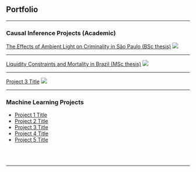## Portfolio

---

### Causal Inference Projects (Academic)

[The Effects of Ambient Light on Criminality in São Paulo (BSc thesis)](/sample_page)
<img src="images/dummy_thumbnail.jpg?raw=true"/>

---
[Liquidity Constraints and Mortality in Brazil (MSc thesis)](/pdf/LiquidityMortality_seminar_git.pdf)
<img src="images/dummy_thumbnail.jpg?raw=true"/>

---
[Project 3 Title](http://example.com/)
<img src="images/dummy_thumbnail.jpg?raw=true"/>

---

### Machine Learning Projects 

- [Project 1 Title](http://example.com/)
- [Project 2 Title](http://example.com/)
- [Project 3 Title](http://example.com/)
- [Project 4 Title](http://example.com/)
- [Project 5 Title](http://example.com/)





<br><br>



---



